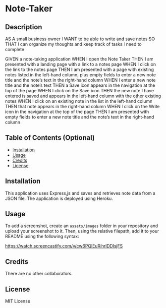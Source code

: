 # Note-Taker

## Description

AS A small business owner
I WANT to be able to write and save notes
SO THAT I can organize my thoughts and keep track of tasks I need to complete

GIVEN a note-taking application
WHEN I open the Note Taker
THEN I am presented with a landing page with a link to a notes page
WHEN I click on the link to the notes page
THEN I am presented with a page with existing notes listed in the left-hand column, plus empty fields to enter a new note title and the note’s text in the right-hand column
WHEN I enter a new note title and the note’s text
THEN a Save icon appears in the navigation at the top of the page
WHEN I click on the Save icon
THEN the new note I have entered is saved and appears in the left-hand column with the other existing notes
WHEN I click on an existing note in the list in the left-hand column
THEN that note appears in the right-hand column
WHEN I click on the Write icon in the navigation at the top of the page
THEN I am presented with empty fields to enter a new note title and the note’s text in the right-hand column

## Table of Contents (Optional)

- [Installation](#installation)
- [Usage](#usage)
- [Credits](#credits)
- [License](#license)

## Installation

This application uses Express,js and saves and retrieves note data from a JSON file. The application is deployed using Heroku.

## Usage

To add a screenshot, create an `assets/images` folder in your repository and upload your screenshot to it. Then, using the relative filepath, add it to your README using the following syntax:

https://watch.screencastify.com/v/cw6PQlEuRihrlDDIsjFS

## Credits

There are no other collaborators.

## License

MIT License
